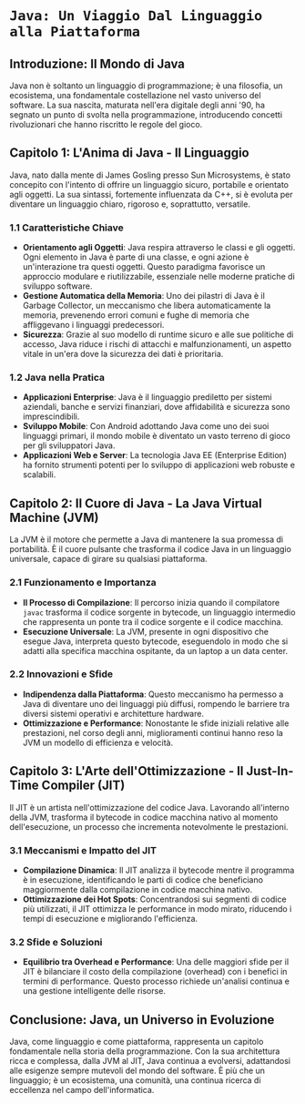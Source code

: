 
# `Java: Un Viaggio Dal Linguaggio alla Piattaforma`

## Introduzione: Il Mondo di Java
Java non è soltanto un linguaggio di programmazione; è una filosofia, un ecosistema, una fondamentale costellazione nel vasto universo del software. La sua nascita, maturata nell'era digitale degli anni '90, ha segnato un punto di svolta nella programmazione, introducendo concetti rivoluzionari che hanno riscritto le regole del gioco.

## Capitolo 1: L'Anima di Java - Il Linguaggio
Java, nato dalla mente di James Gosling presso Sun Microsystems, è stato concepito con l'intento di offrire un linguaggio sicuro, portabile e orientato agli oggetti. La sua sintassi, fortemente influenzata da C++, si è evoluta per diventare un linguaggio chiaro, rigoroso e, soprattutto, versatile.

### 1.1 Caratteristiche Chiave
- **Orientamento agli Oggetti**: Java respira attraverso le classi e gli oggetti. Ogni elemento in Java è parte di una classe, e ogni azione è un'interazione tra questi oggetti. Questo paradigma favorisce un approccio modulare e riutilizzabile, essenziale nelle moderne pratiche di sviluppo software.
- **Gestione Automatica della Memoria**: Uno dei pilastri di Java è il Garbage Collector, un meccanismo che libera automaticamente la memoria, prevenendo errori comuni e fughe di memoria che affliggevano i linguaggi predecessori.
- **Sicurezza**: Grazie al suo modello di runtime sicuro e alle sue politiche di accesso, Java riduce i rischi di attacchi e malfunzionamenti, un aspetto vitale in un'era dove la sicurezza dei dati è prioritaria.

### 1.2 Java nella Pratica
- **Applicazioni Enterprise**: Java è il linguaggio prediletto per sistemi aziendali, banche e servizi finanziari, dove affidabilità e sicurezza sono imprescindibili.
- **Sviluppo Mobile**: Con Android adottando Java come uno dei suoi linguaggi primari, il mondo mobile è diventato un vasto terreno di gioco per gli sviluppatori Java.
- **Applicazioni Web e Server**: La tecnologia Java EE (Enterprise Edition) ha fornito strumenti potenti per lo sviluppo di applicazioni web robuste e scalabili.

## Capitolo 2: Il Cuore di Java - La Java Virtual Machine (JVM)
La JVM è il motore che permette a Java di mantenere la sua promessa di portabilità. È il cuore pulsante che trasforma il codice Java in un linguaggio universale, capace di girare su qualsiasi piattaforma.

### 2.1 Funzionamento e Importanza
- **Il Processo di Compilazione**: Il percorso inizia quando il compilatore `javac` trasforma il codice sorgente in bytecode, un linguaggio intermedio che rappresenta un ponte tra il codice sorgente e il codice macchina.
- **Esecuzione Universale**: La JVM, presente in ogni dispositivo che esegue Java, interpreta questo bytecode, eseguendolo in modo che si adatti alla specifica macchina ospitante, da un laptop a un data center.

### 2.2 Innovazioni e Sfide
- **Indipendenza dalla Piattaforma**: Questo meccanismo ha permesso a Java di diventare uno dei linguaggi più diffusi, rompendo le barriere tra diversi sistemi operativi e architetture hardware.
- **Ottimizzazione e Performance**: Nonostante le sfide iniziali relative alle prestazioni, nel corso degli anni, miglioramenti continui hanno reso la JVM un modello di efficienza e velocità.

## Capitolo 3: L'Arte dell'Ottimizzazione - Il Just-In-Time Compiler (JIT)
Il JIT è un artista nell'ottimizzazione del codice Java. Lavorando all'interno della JVM, trasforma il bytecode in codice macchina nativo al momento dell'esecuzione, un processo che incrementa notevolmente le prestazioni.

### 3.1 Meccanismi e Impatto del JIT
- **Compilazione Dinamica**: Il JIT analizza il bytecode mentre il programma è in esecuzione, identificando le parti di codice che beneficiano maggiormente dalla compilazione in codice macchina nativo.
- **Ottimizzazione dei Hot Spots**: Concentrandosi sui segmenti di codice più utilizzati, il JIT ottimizza le performance in modo mirato, riducendo i tempi di esecuzione e migliorando l'efficienza.

### 3.2 Sfide e Soluzioni
- **Equilibrio tra Overhead e Performance**: Una delle maggiori sfide per il JIT è bilanciare il costo della compilazione (overhead) con i benefici in termini di performance. Questo processo richiede un'analisi continua e una gestione intelligente delle risorse.

## Conclusione: Java, un Universo in Evoluzione
Java, come linguaggio e come piattaforma, rappresenta un capitolo fondamentale nella storia della programmazione. Con la sua architettura ricca e complessa, dalla JVM al JIT, Java continua a evolversi, adattandosi alle esigenze sempre mutevoli del mondo del software. È più che un linguaggio; è un ecosistema, una comunità, una continua ricerca di eccellenza nel campo dell'informatica.

